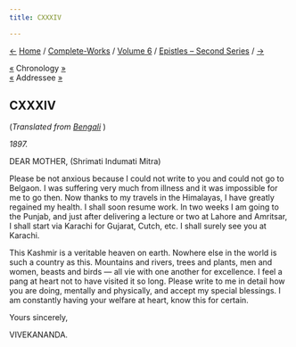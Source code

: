 ```yaml
---
title: CXXXIV

---
```

<div>

[←](133_mrs_bull.htm) [Home](../../../index.htm) /
[Complete-Works](../../complete_works.htm) / [Volume
6](../volume_6_contents.htm) / [Epistles – Second
Series](epistles_second_series_contents.htm) / [→](135_sarada.htm)

  

[«](../../volume_8/epistles_fourth_series/110_margo.htm) Chronology
[»](135_sarada.htm)  
[«](039_mother.htm) Addressee [»](139_mother.htm)

## CXXXIV

(*Translated from [Bengali](b7370e6134.pdf)* )

*1897.*

DEAR MOTHER, (Shrimati Indumati Mitra)

Please be not anxious because I could not write to you and could not go
to Belgaon. I was suffering very much from illness and it was impossible
for me to go then. Now thanks to my travels in the Himalayas, I have
greatly regained my health. I shall soon resume work. In two weeks I am
going to the Punjab, and just after delivering a lecture or two at
Lahore and Amritsar, I shall start via Karachi for Gujarat, Cutch, etc.
I shall surely see you at Karachi.

This Kashmir is a veritable heaven on earth. Nowhere else in the world
is such a country as this. Mountains and rivers, trees and plants, men
and women, beasts and birds — all vie with one another for excellence. I
feel a pang at heart not to have visited it so long. Please write to me
in detail how you are doing, mentally and physically, and accept my
special blessings. I am constantly having your welfare at heart, know
this for certain. 

Yours sincerely,

VIVEKANANDA.

</div>
